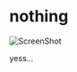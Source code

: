 # nothing

![ScreenShot](https://cdn.discordapp.com/attachments/671049423215788044/981651929362997348/Screenshot_20220601-231351.png) 

yess...
